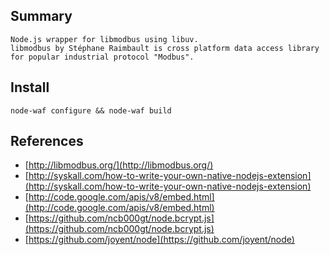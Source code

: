 ## Summary ##

	Node.js wrapper for libmodbus using libuv. 
	libmodbus by Stéphane Raimbault is cross platform data access library for popular industrial protocol "Modbus".

## Install ##

    node-waf configure && node-waf build

## References ##

- [http://libmodbus.org/](http://libmodbus.org/)
- [http://syskall.com/how-to-write-your-own-native-nodejs-extension](http://syskall.com/how-to-write-your-own-native-nodejs-extension)
- [http://code.google.com/apis/v8/embed.html](http://code.google.com/apis/v8/embed.html)
- [https://github.com/ncb000gt/node.bcrypt.js](https://github.com/ncb000gt/node.bcrypt.js)
- [https://github.com/joyent/node](https://github.com/joyent/node)
